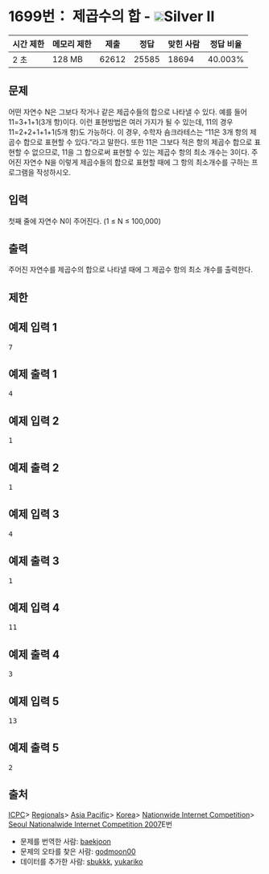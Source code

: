 # 1699번： 제곱수의 합 - <img src="https://static.solved.ac/tier_small/9.svg" style="height:20px" />Silver II


| 시간 제한 | 메모리 제한 | 제출 | 정답 | 맞힌 사람 | 정답 비율 |
| --- | --- | --- | --- | --- | --- |
| 2 초 | 128 MB | 62612 | 25585 | 18694 | 40.003% |


## 문제


어떤 자연수 N은 그보다 작거나 같은 제곱수들의 합으로 나타낼 수 있다. 예를 들어 11=3+1+1(3개 항)이다. 이런 표현방법은 여러 가지가 될 수 있는데, 11의 경우 11=2+2+1+1+1(5개 항)도 가능하다. 이 경우, 수학자 숌크라테스는 “11은 3개 항의 제곱수 합으로 표현할 수 있다.”라고 말한다. 또한 11은 그보다 적은 항의 제곱수 합으로 표현할 수 없으므로, 11을 그 합으로써 표현할 수 있는 제곱수 항의 최소 개수는 3이다.
주어진 자연수 N을 이렇게 제곱수들의 합으로 표현할 때에 그 항의 최소개수를 구하는 프로그램을 작성하시오.




## 입력


첫째 줄에 자연수 N이 주어진다. (1 ≤ N ≤ 100,000)




## 출력


주어진 자연수를 제곱수의 합으로 나타낼 때에 그 제곱수 항의 최소 개수를 출력한다.




## 제한




## 예제 입력 1


<pre>7
</pre>


## 예제 출력 1


<pre>4
</pre>




## 예제 입력 2


<pre>1
</pre>


## 예제 출력 2


<pre>1
</pre>




## 예제 입력 3


<pre>4
</pre>


## 예제 출력 3


<pre>1
</pre>




## 예제 입력 4


<pre>11
</pre>


## 예제 출력 4


<pre>3
</pre>




## 예제 입력 5


<pre>13
</pre>


## 예제 출력 5


<pre>2
</pre>






## 출처


[ICPC](/category/1)> [Regionals](/category/7)> [Asia Pacific](/category/42)> [Korea](/category/211)> [Nationwide Internet Competition](/category/256)> [Seoul Nationalwide Internet Competition 2007](/category/detail/1086)E번
- 문제를 번역한 사람: [baekjoon](/user/baekjoon)
- 문제의 오타를 찾은 사람: [godmoon00](/user/godmoon00)
- 데이터를 추가한 사람: [sbukkk](/user/sbukkk), [yukariko](/user/yukariko)





